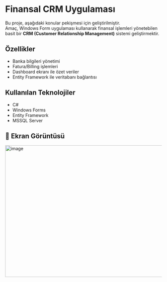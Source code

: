 # Finansal CRM Uygulaması

Bu proje, aşağıdaki konular pekişmesi için geliştirilmiştir.  
Amaç, Windows Form uygulaması kullanarak finansal işlemleri yönetebilen basit bir **CRM (Customer Relationship Management)** sistemi geliştirmektir.

## Özellikler
- Banka bilgileri yönetimi
- Fatura/Billing işlemleri
- Dashboard ekranı ile özet veriler
- Entity Framework ile veritabanı bağlantısı

## Kullanılan Teknolojiler
- C#
- Windows Forms
- Entity Framework
- MSSQL Server

## 📸 Ekran Görüntüsü

<img width="865" height="424" alt="image" src="https://github.com/user-attachments/assets/125d578a-0158-4a6e-b114-1be36115a485" />

 

